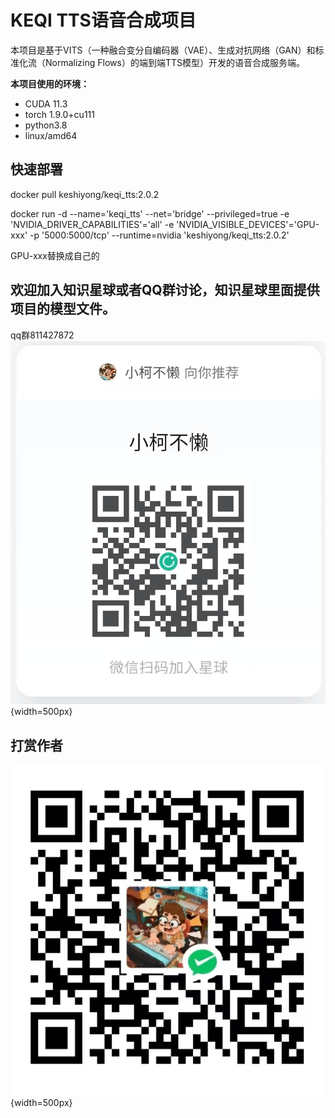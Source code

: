 # KEQI TTS语音合成项目

本项目是基于VITS（一种融合变分自编码器（VAE）、生成对抗网络（GAN）和标准化流（Normalizing Flows）的端到端TTS模型）开发的语音合成服务端。

**本项目使用的环境：**

 - CUDA 11.3
 - torch 1.9.0+cu111
 - python3.8
 - linux/amd64

## 快速部署

docker pull keshiyong/keqi_tts:2.0.2

docker run -d --name='keqi_tts' --net='bridge' --privileged=true -e 'NVIDIA_DRIVER_CAPABILITIES'='all' -e 'NVIDIA_VISIBLE_DEVICES'='GPU-xxx' -p '5000:5000/tcp' --runtime=nvidia 'keshiyong/keqi_tts:2.0.2'

GPU-xxx替换成自己的

## 欢迎加入知识星球或者QQ群讨论，知识星球里面提供项目的模型文件。
qq群811427872
![知识星球](static/xing.jpg){width=500px}


## 打赏作者
![打赏](static/coffee.jpg){width=500px}


